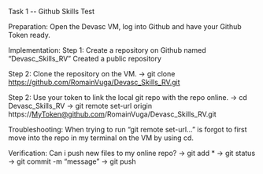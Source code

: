 Task 1 -- Github Skills Test


Preparation: 
Open the Devasc VM, log into Github and have your Github Token ready.


Implementation:
Step 1: Create a repository on Github named “Devasc_Skills_RV”
Created a public repository

Step 2: Clone the repository on the VM.
-> git clone https://github.com/RomainVuga/Devasc_Skills_RV.git

Step 2: Use your token to link the local git repo with the repo online.
-> cd Devasc_Skills_RV
-> git remote set-url origin https://MyToken@github.com/RomainVuga/Devasc_Skills_RV.git


Troubleshooting: 
When trying to run “git remote set-url…” is forgot to first move into the repo in my terminal on the VM by using cd.


Verification: 
Can i push new files to my online repo?
-> git add *
-> git status
-> git commit -m “message”
-> git push
